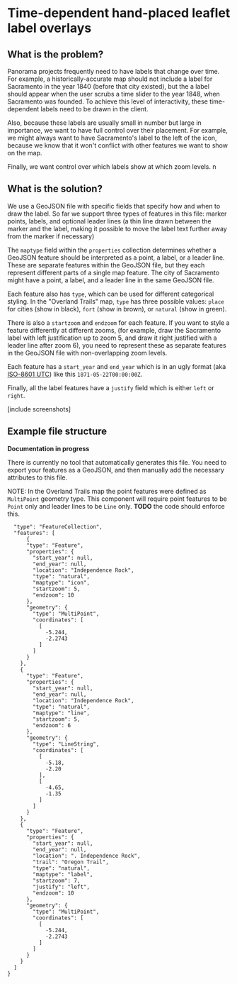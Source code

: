 # Time-dependent hand-placed leaflet label overlays

## What is the problem?

Panorama projects frequently need to have labels that change over time. For example, a historically-accurate map should not include a label for Sacramento in the year 1840 (before that city existed), but the a label should appear when the user scrubs a time slider to the year 1848, when Sacramento was founded. To achieve this level of interactivity, these time-dependent labels need to be drawn in the client.

Also, because these labels are usually small in number but large in importance, we want to have full control over their placement. For example, we might always want to have Sacramento's label to the left of the icon, because we know that it won't conflict with other features we want to show on the map.

Finally, we want control over which labels show at which zoom levels. 
n
## What is the solution?

We use a GeoJSON file with specific fields that specify how and when to draw the label. So far we support three types of features in this file: marker points, labels, and optional leader lines (a thin line drawn between the marker and the label, making it possible to move the label text further away from the marker if necessary)

The `maptype` field within the `properties` collection determines whether a GeoJSON feature should be interpreted as a point, a label, or a leader line. These are separate features within the GeoJSON file, but they each represent different parts of a single map feature. The city of Sacramento might have a point, a label, and a leader line in the same GeoJSON file.

Each feature also has `type`, which can be used for different categorical styling. In the "Overland Trails" map, `type` has three possible values: `place` for cities (show in black), `fort` (show in brown), or `natural` (show in green).

There is also a `startzoom` and `endzoom` for each feature. If you want to style a feature differently at different zooms, (for example, draw the Sacramento label with left justification up to zoom 5, and draw it right justified with a leader line after zoom 6), you need to represent these as separate features in the GeoJSON file with non-overlapping zoom levels.

Each feature has a `start_year` and `end_year` which is in an ugly format (aka [ISO-8601 UTC](https://en.wikipedia.org/wiki/ISO_8601#UTC)) like this `1871-05-22T00:00:00Z`.

Finally, all the label features have a `justify` field which is either `left` or `right`.

[include screenshots]

## Example file structure

**Documentation in progress**

There is currently no tool that automatically generates this file. You need to export your features as a GeoJSON, and then manually add the necessary attributes to this file.

NOTE: In the Overland Trails map the point features were defined as `MultiPoint` geometry type. This component will require point features to be `Point` only and leader lines to be `Line` only. **TODO** the code should enforce this.


```
  "type": "FeatureCollection",
  "features": [
      {
      "type": "Feature",
      "properties": {
        "start_year": null,
        "end_year": null,
        "location": "Independence Rock",
        "type": "natural",
        "maptype": "icon",
        "startzoom": 5,
        "endzoom": 10
      },
      "geometry": {
        "type": "MultiPoint",
        "coordinates": [
          [
            -5.244,
            -2.2743
          ]
        ]
      }
    },
    {
      "type": "Feature",
      "properties": {
        "start_year": null,
        "end_year": null,
        "location": "Independence Rock",
        "type": "natural",
        "maptype": "line",
        "startzoom": 5,
        "endzoom": 6
      },
      "geometry": {
        "type": "LineString",
        "coordinates": [
          [
            -5.18,
            -2.20
          ],
          [
            -4.65,
            -1.35
          ]
        ]
      }
    },
    {
      "type": "Feature",
      "properties": {
        "start_year": null,
        "end_year": null,
        "location": ". Independence Rock",
        "trail": "Oregon Trail",
        "type": "natural",
        "maptype": "label",
        "startzoom": 7,
        "justify": "left",
        "endzoom": 10
      },
      "geometry": {
        "type": "MultiPoint",
        "coordinates": [
          [
            -5.244,
            -2.2743
          ]
        ]
      }
    }
  ]
}
```
    
